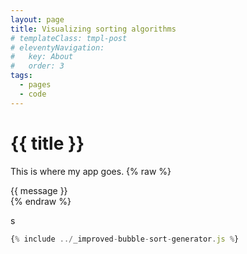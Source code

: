 ```yaml
---
layout: page
title: Visualizing sorting algorithms
# templateClass: tmpl-post
# eleventyNavigation:
#   key: About
#   order: 3
tags:
  - pages
  - code
---
```

# {{ title }}

This is where my app goes.
{% raw %}
<div id="app">
<div>{{ message }}</div>
</div>
{% endraw %}

<!-- script src="/assets/js/visualize-sorting.js"></script -->
<script>
let fn =
{% include ../_improved-bubble-sort-generator.js %};
 
function Compare() {
  function compare(set, a, b) {
    ++this.count;
    const result = set[a] > set[b] ? 1 : (set[a] < set[b] ? -1 : 0);
    this.last = [a, b, result];
    return result;
  };
  return compare.bind({
    count: 0,
    last: [null, null, null],
  });
  compare.count = 0;
  compare.last = [null, null, null];
  return compare;
}

function Swap() {
  function swap(set, a, b) {
    ++this.count;
    this.last = [a, b];
    const temp = set[a];
    set[a] = set[b];
    set[b] = temp;
  };
  swap.count = 0;
  swap.last = [null, null];
  return swap;
}

console.log('Sorting function', fn.name, fn);

const set = [5, 6, 7, -1,-1,3,5,3, 2, 1];
const compare = new Compare;
const swap = new Swap;

console.log('Prepared', set, compare, swap);


const sorter = fn(set, { compare, swap });

console.log('Generator', sorter);
console.log('Next', sorter.next(), compare.count, swap.count);
console.log('Next', sorter.next(), compare.count, swap.count);
console.log('Next', sorter.next(), compare.count, swap.count);
console.log('Next', sorter.next(), compare.count, swap.count);
console.log('Next', sorter.next(), compare.count, swap.count);
console.log('Next', sorter.next(), compare.count, swap.count);
console.log('Next', sorter.next(), compare.count, swap.count);
console.log('Next', sorter.next(), compare.count, swap.count);

</script>
s
```js
{% include ../_improved-bubble-sort-generator.js %}
```
